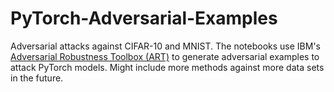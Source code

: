 # PyTorch-Adversarial-Examples
Adversarial attacks against CIFAR-10 and MNIST. The notebooks use IBM's [Adversarial Robustness Toolbox (ART)](https://adversarial-robustness-toolbox.readthedocs.io/en/latest/guide/setup.html) to generate adversarial examples to attack PyTorch models. Might include more methods against more data sets in the future.
